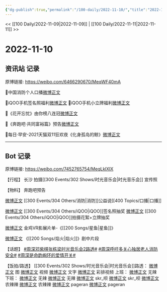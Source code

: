 ```yaml
---
{"dg-publish":true,"permalink":"/100-daily/2022-11-10/","title":"2022-11-10"}
---
```



<< [[100 Daily/2022-11-09\|2022-11-09]] | [[100 Daily/2022-11-11\|2022-11-11]] >>

# 2022-11-10

## 资讯站 记录

原博链接: https://weibo.com/6466290670/MeqWF40mA

💫中国消防个人口播[微博正文](https://m.weibo.cn/6466290670/4834196592005193)

💫iQOO手机签名照福利[微博正文](https://m.weibo.cn/6466290670/4834210948322102)
💫iQOO手机小立牌福利[微博正文](https://m.weibo.cn/6466290670/4834229948780011)

💫《花开忘忧》由你榜八连冠[微博正文](https://m.weibo.cn/6466290670/4834280242679997)

💫《奔跑吧·共同富裕篇》预告[微博正文](https://m.weibo.cn/6466290670/4834197011697949)

💫每日·早安-2021天猫双11狂欢夜《化身孤岛的鲸》[微博正文](https://m.weibo.cn/6466290670/4834176220007463)

---
## Bot 记录

原博链接: https://weibo.com/7452765754/MeqLklXIX

【行程】
长沙 拍摄[[300 Events/302 Shows/时光音乐会\|时光音乐会]] 宣传照

【物料】
[](http://weibo.com/5242381821/MelAPoHsA) 奔跑吧预告

[微博正文](http://weibo.com/3549916270/MeloF0iGe) [[300 Events/304 Others/消防\|消防]]公益说[[400 Topics/口播\|口播]]

[微博正文](http://weibo.com/6960161079/MelBc8TL3) [[300 Events/304 Others/iQOO\|iQOO]]签名照抽奖
[微博正文](http://weibo.com/6378846558/MemjtlBrb) [[300 Events/304 Others/iQOO\|iQOO]]拍摄花絮+立牌抽奖

[微博正文](http://weibo.com/2715305503/MdDQd9taU) 金鸡VR影展片单-《[[200 Songs/星鱼\|星鱼]]》

[微博正文](https://weibo.com/5883814680/MeomtxqT8) 《[[200 Songs/焰火\|焰火]]》剧中片段

【话题】
[#周深邓紫棋张栋梁时光音乐会2路透#](https://s.weibo.com/weibo?q=%23%E5%91%A8%E6%B7%B1%E9%82%93%E7%B4%AB%E6%A3%8B%E5%BC%A0%E6%A0%8B%E6%A2%81%E6%97%B6%E5%85%89%E9%9F%B3%E4%B9%90%E4%BC%9A2%E8%B7%AF%E9%80%8F%23)
[#周深呼吁多关心独居老人消防安全#](https://s.weibo.com/weibo?q=%23%E5%91%A8%E6%B7%B1%E5%91%BC%E5%90%81%E5%A4%9A%E5%85%B3%E5%BF%83%E7%8B%AC%E5%B1%85%E8%80%81%E4%BA%BA%E6%B6%88%E9%98%B2%E5%AE%89%E5%85%A8%23)
[#周深是命韵峋环的爱情开关#](https://s.weibo.com/weibo?q=%23%E5%91%A8%E6%B7%B1%E6%98%AF%E5%91%BD%E9%9F%B5%E5%B3%8B%E7%8E%AF%E7%9A%84%E7%88%B1%E6%83%85%E5%BC%80%E5%85%B3%23)

【饭拍/路透】
[[300 Events/302 Shows/时光音乐会\|时光音乐会]]路透：
[微博正文](http://weibo.com/5367837096/Mems8cTG2) 图
[微博正文](http://weibo.com/5212464514/Melk6fg3g) 视频
[微博正文](https://m.weibo.cn/6240119883/4834077586228833) 文字
[微博正文](http://weibo.com/5245144612/MemviaUcP) 彩排视频
上班：
[微博正文](http://weibo.com/7495641082/MenJl28lI) 无辣
下班：
[微博正文](http://weibo.com/7495641082/MekU406bl) 无辣
[微博正文](http://weibo.com/7495641082/MepBTecVn) 无辣
[微博正文](http://weibo.com/6433509682/MeppMadya) skr_呗
[微博正文](http://weibo.com/6433509682/MepYJyYxa) skr_呗
[微博正文](https://m.weibo.cn/7628792895/4834178757828860) 农辣辣
[微博正文](http://weibo.com/7628792895/Mep5V6Ppj) 农辣辣
[微博正文](http://weibo.com/7633014126/MekAq06LX) pageran
[微博正文](http://weibo.com/7633014126/MepGcC98z) pageran
